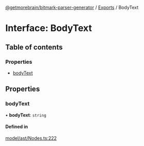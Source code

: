 [@getmorebrain/bitmark-parser-generator](../API.md) / [Exports](../modules.md) / BodyText

# Interface: BodyText

## Table of contents

### Properties

- [bodyText](BodyText.md#bodyText)

## Properties

### bodyText

• **bodyText**: `string`

#### Defined in

[model/ast/Nodes.ts:222](https://github.com/getMoreBrain/bitmark-parser-generator/blob/9ddf9e2/src/model/ast/Nodes.ts#L222)
